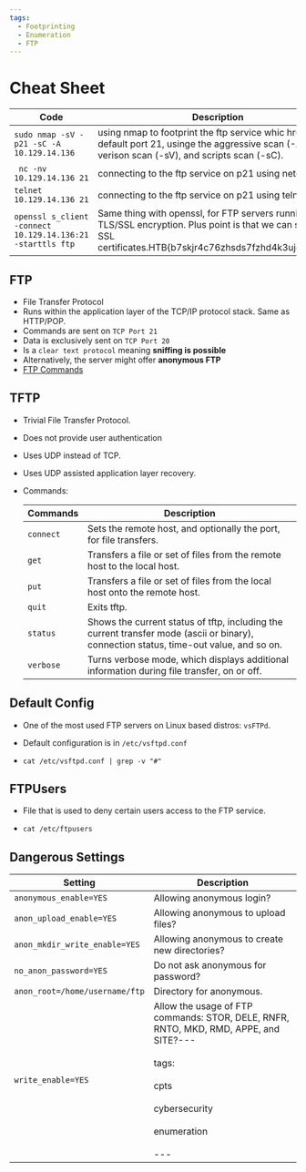 ```yaml
---
tags:
  - Footprinting
  - Enumeration
  - FTP
---
```


# Cheat Sheet

| **Code**                                                   | **Description**                                                                                                                                                   |
| ---------------------------------------------------------- | ----------------------------------------------------------------------------------------------------------------------------------------------------------------- |
| `sudo nmap -sV -p21 -sC -A 10.129.14.136`                  | using nmap to footprint the ftp service whic hruns on default port 21, usinge the aggressive scan (-A), verison scan (-sV), and scripts scan (-sC).               |
| ` nc -nv 10.129.14.136 21`                                 | connecting to the ftp service on p21 using netcat                                                                                                                 |
| `telnet 10.129.14.136 21`                                  | connecting to the ftp service on p21 using telnet                                                                                                                 |
| `openssl s_client -connect 10.129.14.136:21 -starttls ftp` | Same thing with openssl, for FTP servers running on TLS/SSL encryption. Plus point is that we can see the SSL certificates.HTB{b7skjr4c76zhsds7fzhd4k3ujg7nhdjre} |

## FTP

- File Transfer Protocol
- Runs within the application layer of the TCP/IP protocol stack. Same as HTTP/POP.
- Commands are sent on `TCP Port 21`
- Data is exclusively sent on `TCP Port 20`
- Is a `clear text protocol` meaning **sniffing is possible**
- Alternatively, the server might offer **anonymous FTP**
- [FTP Commands](<(https://www.serv-u.com/ftp-server-windows/commands)>)

## TFTP

- Trivial File Transfer Protocol.

- Does not provide user authentication

- Uses UDP instead of TCP.

- Uses UDP assisted application layer recovery.

- Commands:
  
  | **Commands** | **Description**                                                                                                                        |
  | ------------ | -------------------------------------------------------------------------------------------------------------------------------------- |
  | `connect`    | Sets the remote host, and optionally the port, for file transfers.                                                                     |
  | `get`        | Transfers a file or set of files from the remote host to the local host.                                                               |
  | `put`        | Transfers a file or set of files from the local host onto the remote host.                                                             |
  | `quit`       | Exits tftp.                                                                                                                            |
  | `status`     | Shows the current status of tftp, including the current transfer mode (ascii or binary), connection status, time-out value, and so on. |
  | `verbose`    | Turns verbose mode, which displays additional information during file transfer, on or off.                                             |

## Default Config

- One of the most used FTP servers on Linux based distros: `vsFTPd`.

- Default configuration is in `/etc/vsftpd.conf`

- ```shell-session
  cat /etc/vsftpd.conf | grep -v "#"
  ```

## FTPUsers

- File that is used to deny certain users access to the FTP service.

- ```shell-session
  cat /etc/ftpusers
  ```

## Dangerous Settings

| **Setting**                    | **Description**                                                                                                                                                             |
| ------------------------------ | --------------------------------------------------------------------------------------------------------------------------------------------------------------------------- |
| `anonymous_enable=YES`         | Allowing anonymous login?                                                                                                                                                   |
| `anon_upload_enable=YES`       | Allowing anonymous to upload files?                                                                                                                                         |
| `anon_mkdir_write_enable=YES`  | Allowing anonymous to create new directories?                                                                                                                               |
| `no_anon_password=YES`         | Do not ask anonymous for password?                                                                                                                                          |
| `anon_root=/home/username/ftp` | Directory for anonymous.                                                                                                                                                    |
| `write_enable=YES`             | Allow the usage of FTP commands: STOR, DELE, RNFR, RNTO, MKD, RMD, APPE, and SITE?---<br/><br/>tags:<br/><br/>cpts<br/><br/>cybersecurity<br/><br/>enumeration<br/><br/>--- |

